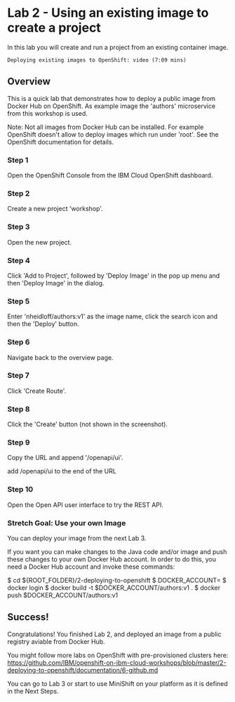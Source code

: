 # Lab 2 - Using an existing image to create a project
In this lab you will create and run a project from an existing container image.

    Deploying existing images to OpenShift: video (7:09 mins)

## Overview

This is a quick lab that demonstrates how to deploy a public image from Docker Hub on OpenShift. As example image the 'authors' microservice from this workshop is used.

Note: Not all images from Docker Hub can be installed. For example OpenShift doesn't allow to deploy images which run under 'root'. See the OpenShift documentation for details.
### Step 1

Open the OpenShift Console from the IBM Cloud OpenShift dashboard.
### Step 2

Create a new project 'workshop'.
### Step 3

Open the new project.
### Step 4

Click 'Add to Project', followed by 'Deploy Image' in the pop up menu and then 'Deploy Image' in the dialog.
### Step 5

Enter 'nheidloff/authors:v1' as the image name, click the search icon and then the 'Deploy' button.
### Step 6

Navigate back to the overview page.
### Step 7

Click 'Create Route'.
### Step 8

Click the 'Create' button (not shown in the screenshot).
### Step 9

Copy the URL and append '/openapi/ui'.

add /openapi/ui to the end of the URL
### Step 10

Open the Open API user interface to try the REST API.
### Stretch Goal: Use your own Image

You can deploy your image from the next Lab 3.

If you want you can make changes to the Java code and/or image and push these changes to your own Docker Hub account. In order to do this, you need a Docker Hub account and invoke these commands:

$ cd ${ROOT_FOLDER}/2-deploying-to-openshift
$ DOCKER_ACCOUNT=<your-docker-account>
$ docker login
$ docker build -t $DOCKER_ACCOUNT/authors:v1 .
$ docker push $DOCKER_ACCOUNT/authors:v1

## Success!

Congratulations! You finished Lab 2, and deployed an image from a public registry aviable from Docker Hub.

You might follow more labs on OpenShift with pre-provisioned clusters here: https://github.com/IBM/openshift-on-ibm-cloud-workshops/blob/master/2-deploying-to-openshift/documentation/6-github.md

You can go to Lab 3 or start to use MiniShift on your platform as it is defined in the Next Steps.
